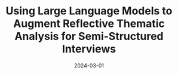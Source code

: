 ---
title: "Using Large Language Models to Augment Reflective Thematic Analysis for Semi-Structured Interviews"
collection: research
type: "Research Presentation"
venue: "University of California’s Leadership Excellence through Advanced Degrees (UCLeads) Symposium"
date: 2024-03-01
upcoming: "true"
location: "Berkeley, California"
---